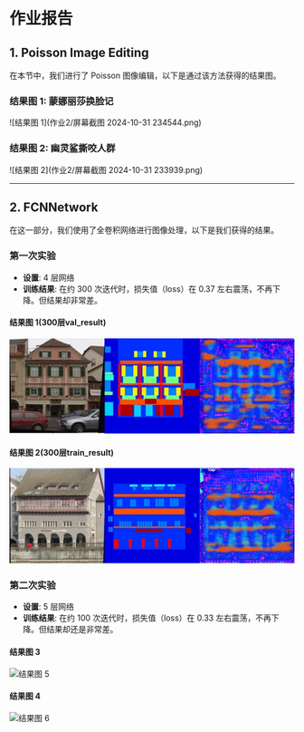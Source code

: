 # 作业报告

## 1. Poisson Image Editing

在本节中，我们进行了 Poisson 图像编辑，以下是通过该方法获得的结果图。

### 结果图 1: 蒙娜丽莎换脸记
![结果图 1](作业2/屏幕截图 2024-10-31 234544.png)  <!-- 请替换为实际的图像路径 -->

### 结果图 2: 幽灵鲨撕咬人群
![结果图 2](作业2/屏幕截图 2024-10-31 233939.png)  <!-- 请替换为实际的图像路径 -->

---

## 2. FCNNetwork

在这一部分，我们使用了全卷积网络进行图像处理，以下是我们获得的结果。

### 第一次实验
- **设置**: 4 层网络
- **训练结果**: 在约 300 次迭代时，损失值（loss）在 0.37 左右震荡，不再下降。但结果却非常差。

#### 结果图 1(300层val_result)
![结果图 3](作业2/result_4.png)  <!-- 请替换为实际的图像路径 -->

#### 结果图 2(300层train_result)
![结果图 4](作业2/result_5.png)  <!-- 请替换为实际的图像路径 -->

### 第二次实验
- **设置**: 5 层网络
- **训练结果**: 在约 100 次迭代时，损失值（loss）在 0.33 左右震荡，不再下降。但结果却还是非常差。

#### 结果图 3
![结果图 5](path/to/your/image5.png)  <!-- 请替换为实际的图像路径 -->

#### 结果图 4
![结果图 6](path/to/your/image6.png)  <!-- 请替换为实际的图像路径 -->
